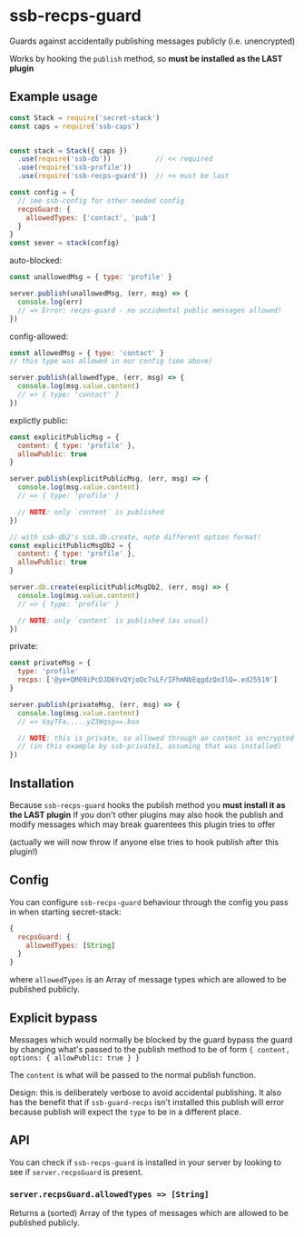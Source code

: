 # ssb-recps-guard

Guards against accidentally publishing messages publicly (i.e. unencrypted)

Works by hooking the `publish` method, so **must be installed as the LAST plugin**


## Example usage

```js
const Stack = require('secret-stack')
const caps = require('ssb-caps')


const stack = Stack({ caps })
  .use(require('ssb-db'))           // << required
  .use(require('ssb-profile'))
  .use(require('ssb-recps-guard'))  // << must be last

const config = {
  // see ssb-config for other needed config
  recpsGuard: {
    allowedTypes: ['contact', 'pub']
  }
}
const sever = stack(config)
```

auto-blocked:
```js
const unallowedMsg = { type: 'profile' }

server.publish(unallowedMsg, (err, msg) => {
  console.log(err)
  // => Error: recps-guard - no accidental public messages allowed!
})
```

config-allowed:
```js
const allowedMsg = { type: 'contact' }
// this type was allowed in our config (see above)

server.publish(allowedType, (err, msg) => {
  console.log(msg.value.content)
  // => { type: 'contact' }
})
```

explictly public:
```js
const explicitPublicMsg = {
  content: { type: 'profile' },
  allowPublic: true
}

server.publish(explicitPublicMsg, (err, msg) => {
  console.log(msg.value.content)
  // => { type: 'profile' }

  // NOTE: only `content` is published
})

// with ssb-db2's ssb.db.create, note different option format!
const explicitPublicMsgDb2 = {
  content: { type: 'profile' },
  allowPublic: true
}

server.db.create(explicitPublicMsgDb2, (err, msg) => {
  console.log(msg.value.content)
  // => { type: 'profile' }

  // NOTE: only `content` is published (as usual)
})
```

private: 
```js
const privateMsg = {
  type: 'profile'
  recps: ['@ye+QM09iPcDJD6YvQYjoQc7sLF/IFhmNbEqgdzQo3lQ=.ed25519']
}

server.publish(privateMsg, (err, msg) => {
  console.log(msg.value.content)
  // => VayTFa.....yZ3Wqsg==.box

  // NOTE: this is private, so allowed through an content is encrypted
  // (in this example by ssb-private1, assuming that was installed)
})
```

## Installation

Because `ssb-recps-guard` hooks the publish method you **must install it as the LAST plugin**
If you don't other plugins may also hook the publish and modify messages
which may break guarentees this plugin tries to offer

(actually we will now throw if anyone else tries to hook publish after this plugin!)

## Config

You can configure `ssb-recps-guard` behaviour through the config you pass in
when starting secret-stack:

```js
{
  recpsGuard: {
    allowedTypes: [String]
  }
}
```

where `allowedTypes` is an Array of message types which are allowed to be published publicly.


## Explicit bypass

Messages which would normally be blocked by the guard  bypass the guard by changing what's passed to the
publish method to be of form `{ content, options: { allowPublic: true } }` 

The `content` is what will be passed to the normal publish function.

Design: this is deliberately verbose to avoid accidental publishing.
It also has the benefit that if `ssb-guard-recps` isn't installed this publish will error because publish
will expect the `type` to be in a different place.

## API

You can check if `ssb-recps-guard` is installed in your server by looking to
see if `server.recpsGuard` is present.

### `server.recpsGuard.allowedTypes => [String]`

Returns a (sorted) Array of the types of messages which are allowed to be
published publicly.
